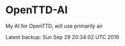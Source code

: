 # OpenTTD-AI
My AI for OpenTTD, will use primarily air

Latest backup: Sun Sep 29 20:34:02 UTC 2019
